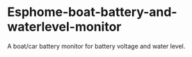 # Esphome-boat-battery-and-waterlevel-monitor
A boat/car battery monitor for battery voltage and water level.
